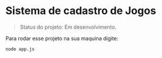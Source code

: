 # Sistema de cadastro de Jogos

> Status do projeto: Em desenvolvimento.

Para rodar esse projeto na sua maquina digite:

```
node app.js
```
